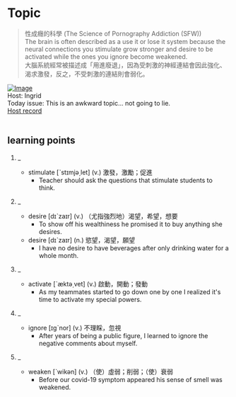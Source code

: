 # Topic

> 性成癮的科學 (The Science of Pornography Addiction (SFW)) <br>
> The brain is often described as a use it or lose it system because the neural connections you stimulate grow stronger and desire to be activated while the ones you ignore become weakened. <br>
> 大腦系統經常被描述成「用進廢退」，因為受刺激的神經連結會因此強化、渴求激發，反之，不受刺激的連結則會弱化。 <br>

[![Image](https://thumbnail.voicetube.com/w/1280/h/720/1Ya67aLaaCc.jpg)](https://www.youtube.com/embed/1Ya67aLaaCc?rel=0&showinfo=0&cc_load_policy=0&controls=1&autoplay=1&iv_load_policy=3&playsinline=1&wmode=transparent&start=148&end=160&enablejsapi=1&origin=https://tw.voicetube.com&widgetid=1)<br>
Host: Ingrid
<br>Today issue: This is an awkward topic... not going to lie.
<br>
[Host record](https://cdn.voicetube.com/everyday_records/4987/1607491850.mp3)
<br><br>
## learning points
1. _
	* stimulate [ˋstɪmjə͵let] (v.) 激發，激勵；促進
		- Teacher should ask the questions that stimulate students to think.

2. _
	* desire [dɪˋzaɪr] (v.) （尤指強烈地）渴望，希望，想要
		-  To show off his wealthiness he promised it to buy anything she desires.
	* desire [dɪˋzaɪr] (n.) 慾望，渴望，願望
		- I have no desire to have beverages after only drinking water for a whole month.

3. _
	* activate [ˋæktə͵vet] (v.) 啟動，開動；發動
		- As my teammates started to go down one by one I realized it's time to activate my special powers.

4. _
	* ignore [ɪgˋnor] (v.) 不理睬，忽視
		- After years of being a public figure, I learned to ignore the negative comments about myself.

5. _
	* weaken [ˋwikən] (v.) （使）虛弱；削弱；（使）衰弱
		- Before our covid-19 symptom appeared his sense of smell was weakened.
